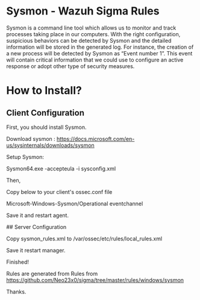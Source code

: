 # Sysmon - Wazuh Sigma Rules


Sysmon is a command line tool which allows us to monitor and track processes taking place in our computers. With the right configuration, suspicious behaviors can be detected by Sysmon and the detailed information will be stored in the generated log. For instance, the creation of a new process will be detected by Sysmon as “Event number 1”. This event will contain critical information that we could use to configure an active response or adopt other type of security measures.


# How to Install?

## Client Configuration

First, you should install Sysmon.

Download sysmon : https://docs.microsoft.com/en-us/sysinternals/downloads/sysmon

Setup Sysmon: 

Sysmon64.exe -accepteula -i sysconfig.xml

Then, 

Copy below to your client's ossec.conf file

<localfile>
<location>Microsoft-Windows-Sysmon/Operational</location>
<log_format>eventchannel</log_format>
</localfile>
	
Save it and restart agent.

## Server Configuration

Copy sysmon_rules.xml to /var/ossec/etc/rules/local_rules.xml

Save it restart manager.

Finished!


Rules are generated from Rules from https://github.com/Neo23x0/sigma/tree/master/rules/windows/sysmon

Thanks.
